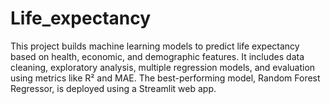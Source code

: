 # Life_expectancy
This project builds machine learning models to predict life expectancy based on health, economic, and demographic features. It includes data cleaning, exploratory analysis, multiple regression models, and evaluation using metrics like R² and MAE. The best-performing model, Random Forest Regressor, is deployed using a Streamlit web app.
